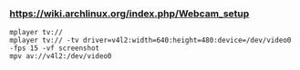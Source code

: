 
### https://wiki.archlinux.org/index.php/Webcam_setup

    mplayer tv://
    mplayer tv:// -tv driver=v4l2:width=640:height=480:device=/dev/video0 -fps 15 -vf screenshot
    mpv av://v4l2:/dev/video0

